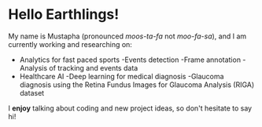 # Hello Earthlings!

My name is Mustapha (pronounced *moos-ta-fa* not *moo-fa-sa*), and I am currently working and researching on:

- Analytics for fast paced sports 
	-Events detection
	-Frame annotation
	-Analysis of tracking and events data
- Healthcare AI 
	-Deep learning for medical diagnosis
		-Glaucoma diagnosis using the Retina Fundus Images for Glaucoma Analysis (RIGA) dataset

I **enjoy** talking about coding and new project ideas, so don't hesitate to say hi!

